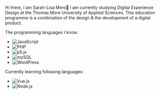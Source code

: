 Hi there, I am Sarah-Lisa Mero👋
I am currently studying Digital Experience Design at the Thomas More University of Applied Sciences. This education programme is a combination of the design & the development of a digital product.

The programming languages I know:
- ![JavaScript](https://img.shields.io/badge/-JavaScript-F7DF1E?logo=javascript&logoColor=white&style=flat)
- ![PHP](https://img.shields.io/badge/-PHP-777BB4?logo=php&logoColor=white&style=flat)
- ![p5.js](https://img.shields.io/badge/-p5.js-ED225D?logo=p5.js&logoColor=white&style=flat)
- ![mySQL](https://img.shields.io/badge/-mySQL-4479A1?logo=mysql&logoColor=white&style=flat)
- ![WordPress](https://img.shields.io/badge/-WordPress-21759B?logo=wordpress&logoColor=white&style=flat)

Currently learning following languages:
- ![Vue.js](https://img.shields.io/badge/-Vue.js-4FC08D?logo=vue.js&logoColor=white&style=flat)
- ![Node.js](https://img.shields.io/badge/-Node.js-339933?logo=node.js&logoColor=white&style=flat)
